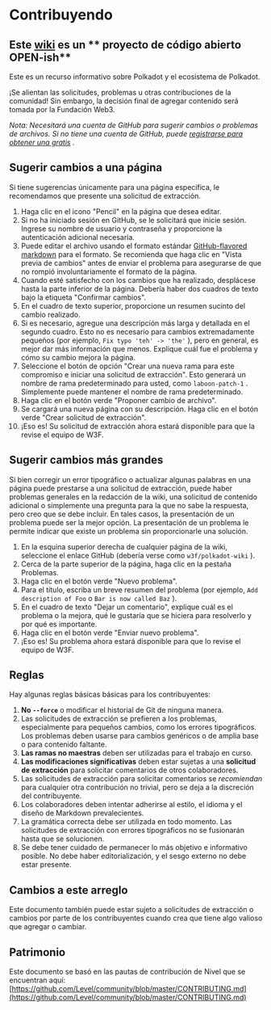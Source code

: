 # Contribuyendo

## Este [wiki](https://github.com/w3f/Polkadot-wiki) es un ** proyecto de código abierto OPEN-ish**


Este es un recurso informativo sobre Polkadot y el ecosistema de Polkadot.

¡Se alientan las solicitudes, problemas u otras contribuciones de la comunidad! Sin embargo, la decisión final de agregar contenido será tomada por la Fundación Web3.

*Nota: Necesitará una cuenta de GitHub para sugerir cambios o problemas de archivos. Si no tiene una cuenta de GitHub, puede [registrarse para obtener una gratis](https://github.com/join) .*

## Sugerir cambios a una página

Si tiene sugerencias únicamente para una página específica, le recomendamos que presente una solicitud de extracción.

1. Haga clic en el icono "Pencil" en la página que desea editar.
2. Si no ha iniciado sesión en GitHub, se le solicitará que inicie sesión. Ingrese su nombre de usuario y contraseña y proporcione la autenticación adicional necesaria.
3. Puede editar el archivo usando el formato estándar [GitHub-flavored markdown](https://guides.github.com/features/mastering-markdown/)  para el formato. Se recomienda que haga clic en "Vista previa de cambios" antes de enviar el problema para asegurarse de que no rompió involuntariamente el formato de la página.
4. Cuando esté satisfecho con los cambios que ha realizado, desplácese hasta la parte inferior de la página. Debería haber dos cuadros de texto bajo la etiqueta "Confirmar cambios".
5. En el cuadro de texto superior, proporcione un resumen sucinto del cambio realizado.
6. Si es necesario, agregue una descripción más larga y detallada en el segundo cuadro. Esto no es necesario para cambios extremadamente pequeños (por ejemplo, `Fix typo 'teh' -> 'the'` ), pero en general, es mejor dar más información que menos. Explique cuál fue el problema y cómo su cambio mejora la página.
7. Seleccione el botón de opción "Crear una nueva rama para este compromiso e iniciar una solicitud de extracción". Esto generará un nombre de rama predeterminado para usted, como `laboon-patch-1` . Simplemente puede mantener el nombre de rama predeterminado.
8. Haga clic en el botón verde "Proponer cambio de archivo".
9. Se cargará una nueva página con su descripción. Haga clic en el botón verde "Crear solicitud de extracción".
10. ¡Eso es! Su solicitud de extracción ahora estará disponible para que la revise el equipo de W3F.

## Sugerir cambios más grandes

Si bien corregir un error tipográfico o actualizar algunas palabras en una página puede prestarse a una solicitud de extracción, puede haber problemas generales en la redacción de la wiki, una solicitud de contenido adicional o simplemente una pregunta para la que no sabe la respuesta, pero creo que se debe incluir. En tales casos, la presentación de un problema puede ser la mejor opción. La presentación de un problema le permite indicar que existe un problema sin proporcionarle una solución.

1. En la esquina superior derecha de cualquier página de la wiki, seleccione el enlace GitHub (debería verse como `w3f/polkadot-wiki` ).
2. Cerca de la parte superior de la página, haga clic en la pestaña Problemas.
3. Haga clic en el botón verde "Nuevo problema".
4. Para el título, escriba un breve resumen del problema (por ejemplo, `Add description of Foo` o `Bar is now called Baz` ).
5. En el cuadro de texto "Dejar un comentario", explique cuál es el problema o la mejora, qué le gustaría que se hiciera para resolverlo y por qué es importante.
6. Haga clic en el botón verde "Enviar nuevo problema".
7. ¡Eso es! Su problema ahora estará disponible para que lo revise el equipo de W3F.

## Reglas

Hay algunas reglas básicas básicas para los contribuyentes:

1. **No `--force`** o modificar el historial de Git de ninguna manera.
2. Las solicitudes de extracción se prefieren a los problemas, especialmente para pequeños cambios, como los errores tipográficos. Los problemas deben usarse para cambios genéricos o de amplia base o para contenido faltante.
3. **Las ramas no maestras** deben ser utilizadas para el trabajo en curso.
4. **Las modificaciones significativas** deben estar sujetas a una **solicitud de extracción** para solicitar comentarios de otros colaboradores.
5. Las solicitudes de extracción para solicitar comentarios se *recomiendan* para cualquier otra contribución no trivial, pero se deja a la discreción del contribuyente.
6. Los colaboradores deben intentar adherirse al estilo, el idioma y el diseño de Markdown prevalecientes.
7. La gramática correcta debe ser utilizada en todo momento. Las solicitudes de extracción con errores tipográficos no se fusionarán hasta que se solucionen.
8. Se debe tener cuidado de permanecer lo más objetivo e informativo posible. No debe haber editorialización, y el sesgo externo no debe estar presente.

## Cambios a este arreglo

Este documento también puede estar sujeto a solicitudes de extracción o cambios por parte de los contribuyentes cuando crea que tiene algo valioso que agregar o cambiar.

## Patrimonio

Este documento se basó en las pautas de contribución de Nivel que se encuentran aquí: [https://github.com/Level/community/blob/master/CONTRIBUTING.md](https://github.com/Level/community/blob/master/CONTRIBUTING.md)
